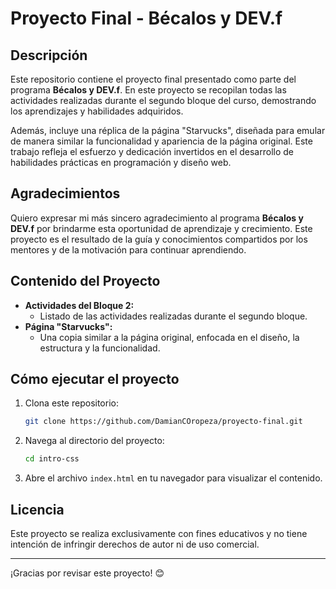 # Proyecto Final - Bécalos y DEV.f

## Descripción
Este repositorio contiene el proyecto final presentado como parte del programa **Bécalos y DEV.f**. En este proyecto se recopilan todas las actividades realizadas durante el segundo bloque del curso, demostrando los aprendizajes y habilidades adquiridos.

Además, incluye una réplica de la página "Starvucks", diseñada para emular de manera similar la funcionalidad y apariencia de la página original. Este trabajo refleja el esfuerzo y dedicación invertidos en el desarrollo de habilidades prácticas en programación y diseño web.

## Agradecimientos
Quiero expresar mi más sincero agradecimiento al programa **Bécalos y DEV.f** por brindarme esta oportunidad de aprendizaje y crecimiento. Este proyecto es el resultado de la guía y conocimientos compartidos por los mentores y de la motivación para continuar aprendiendo.

## Contenido del Proyecto
- **Actividades del Bloque 2:**
  - Listado de las actividades realizadas durante el segundo bloque.
- **Página "Starvucks":**
  - Una copia similar a la página original, enfocada en el diseño, la estructura y la funcionalidad.

## Cómo ejecutar el proyecto
1. Clona este repositorio:
   ```bash
   git clone https://github.com/DamianCOropeza/proyecto-final.git
   ```
2. Navega al directorio del proyecto:
   ```bash
   cd intro-css
   ```
3. Abre el archivo `index.html` en tu navegador para visualizar el contenido.

## Licencia
Este proyecto se realiza exclusivamente con fines educativos y no tiene intención de infringir derechos de autor ni de uso comercial.

---
¡Gracias por revisar este proyecto! 😊


